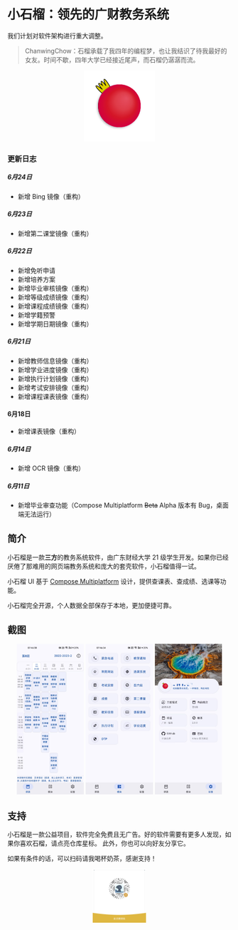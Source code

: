 # 小石榴：领先的广财教务系统

我们计划对软件架构进行重大调整。

> ChanwingChow：石榴承载了我四年的编程梦，也让我结识了待我最好的女友。时间不歇，四年大学已经接近尾声，而石榴仍潺潺而流。

<p align="center">
    <img src="composeApp/src/commonMain/composeResources/drawable/punica.png"
        alt="Punica logo"
        width="160" />
</p>

### 更新日志

##### 6月24日

- 新增 Bing 镜像（重构）

##### 6月23日

- 新增第二课堂镜像（重构）

##### 6月22日

- 新增免听申请
- 新增培养方案
- 新增毕业审核镜像（重构）
- 新增等级成绩镜像（重构）
- 新增课程成绩镜像（重构）
- 新增学籍预警
- 新增学期日期镜像（重构）

##### 6月21日

- 新增教师信息镜像（重构）
- 新增学业进度镜像（重构）
- 新增执行计划镜像（重构）
- 新增考试安排镜像（重构）
- 新增课程课表镜像（重构）

#### 6月18日

- 新增课表镜像（重构）

##### 6月14日

- 新增 OCR 镜像（重构）

##### 6月11日

- 新增毕业审查功能（Compose Multiplatform ~~Beta~~ Alpha 版本有 Bug，桌面端无法运行）

## 简介

小石榴是一款**三方**的教务系统软件，由广东财经大学 21 级学生开发。如果你已经厌倦了那难用的网页端教务系统和庞大的套壳软件，小石榴值得一试。

小石榴 UI 基于 [Compose Multiplatform](https://www.jetbrains.com/zh-cn/compose-multiplatform/) 设计，提供查课表、查成绩、选课等功能。

小石榴完全开源，个人数据全部保存于本地，更加便捷可靠。

## 截图

<p align="center">
    <img width="30%" src="readme/2504.21.1.jpg" alt="screenshot" />
    <img width="30%" src="readme/2504.21.2.jpg" alt="screenshot" />
    <img width="30%" src="readme/2504.21.3.jpg" alt="screenshot" />
</p>

## 支持

小石榴是一款公益项目，软件完全免费且无广告。好的软件需要有更多人发现，如果你喜欢石榴，请点亮仓库星标。
此外，你也可以向好友分享它。

如果有条件的话，可以扫码请我喝杯奶茶，感谢支持！

<p align="center">
   <img width="24%" src="readme/qrcode.png" alt="donate" />
</p>
